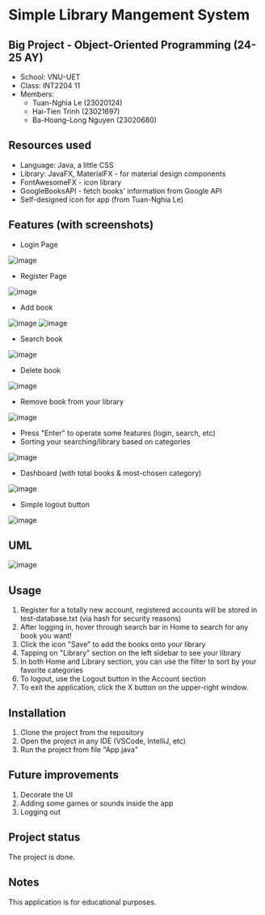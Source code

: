 # Simple Library Mangement System
## Big Project - Object-Oriented Programming (24-25 AY)
- School: VNU-UET
- Class: INT2204 11
- Members:
  - Tuan-Nghia Le (23020124)
  - Hai-Tien Trinh (23021697)
  - Ba-Hoang-Long Nguyen (23020680)
## Resources used
- Language: Java, a little CSS
- Library: JavaFX, MaterialFX - for material design components
- FontAwesomeFX - icon library
- GoogleBooksAPI - fetch books' information from Google API
- Self-designed icon for app (from Tuan-Nghia Le)
## Features (with screenshots)
- Login Page
  
![image](https://github.com/user-attachments/assets/67fcd6b5-ea85-404e-a992-734dacf64db2)
- Register Page

![image](https://github.com/user-attachments/assets/fc38610e-69ec-46cb-93f1-5c8a1d01c2f3)
- Add book

![image](https://github.com/user-attachments/assets/af44415f-55b2-42b2-bdaf-7d10b8cf2bb0)
![image](https://github.com/user-attachments/assets/12ba0f89-d374-480b-86c6-6c85fa422271)

- Search book

![image](https://github.com/user-attachments/assets/a3a2293b-3398-42c1-98b8-6c85b1b14b96)
- Delete book

![image](https://github.com/user-attachments/assets/d5619131-85c5-492d-8480-e620b5dcf98f)

- Remove book from your library

![image](https://github.com/user-attachments/assets/7b61be2c-303e-4e7d-94a5-d7cb88488069)

- Press "Enter" to operate some features (login, search, etc)
- Sorting your searching/library based on categories  

![image](https://github.com/user-attachments/assets/ab7536a3-4a21-4ebd-9d3c-4c5f6dff079e)
- Dashboard (with total books & most-chosen category)

![image](https://github.com/user-attachments/assets/767b5abf-1816-43e8-ad0d-706fc077471c)
- Simple logout button

![image](https://github.com/user-attachments/assets/80862b4b-4591-4f0c-be10-b966f39be988)

## UML
![image](https://cdn.discordapp.com/attachments/1291230947081191489/1313207647863967825/btl.png?ex=674f4b6d&is=674df9ed&hm=c3732b3563b16ec33231fe40cec1a31e9dee7e48e4c1e9f3d9478f61ea56bda9&)

## Usage
1. Register for a totally new account, registered accounts will be stored in test-database.txt (via hash for security reasons)
2. After logging in, hover through search bar in Home to search for any book you want!
3. Click the icon "Save" to add the books onto your library
4. Tapping on "Library" section on the left sidebar to see your library
5. In both Home and Library section, you can use the filter to sort by your favorite categories
6. To logout, use the Logout button in the Account section
7. To exit the application, click the X button on the upper-right window.
## Installation
1. Clone the project from the repository
2. Open the project in any IDE (VSCode, IntelliJ, etc)
3. Run the project from file "App.java"

## Future improvements
1. Decorate the UI
2. Adding some games or sounds inside the app
3. Logging out
## Project status
The project is done.
## Notes
This application is for educational purposes.
